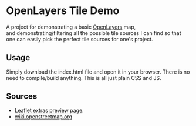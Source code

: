 # OpenLayers Tile Demo

A project for demonstrating a basic [OpenLayers](https://openlayers.org/) map,  
and demonstrating/filtering all the possible tile sources I can find so that one 
can easily pick the perfect tile sources for one's project.

## Usage
Simply download the index.html file and open it in your browser. There is no
need to compile/build anything. This is all just plain CSS and JS.

## Sources

* [Leaflet extras preview page](http://leaflet-extras.github.io/leaflet-providers/preview/).
* [wiki.openstreetmap.org](https://wiki.openstreetmap.org/wiki/Tile_servers)